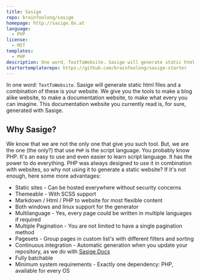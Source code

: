 ```yaml
---
title: Sasige
repo: brainfoolong/sasige
homepage: http://sasige.0x.at
language:
  - PHP
license:
  - MIT
templates:
  - PHP
description: One word, TextToWebsite. Sasige will generate static html files and a combination of these is your website.
startertemplaterepo: https://github.com/brainfoolong/sasige-starter
---
```


In one word: `TextToWebsite`. Sasige will generate static html files and a combination of these is your website. We give you the tools to make a blog alike website, to make a documentation website, to make what every you can imagine. This documentation website you currently read is, for sure, generated with Sasige.

## Why Sasige?

We know that we are not the only one that give you such tool. But, we are the one (the only?) that use `PHP` is the script language. You probably know PHP. It's an easy to use and even easier to learn script language. It has the power to do everything. PHP was always designed to use it in combination with websites, so why not using it to generate a static website? If it's not enough, here some more advantages:

- Static sites - Can be hosted everywhere without security concerns
- Themeable - With SCSS support
- Markdown / Html / PHP to website for most flexible content
- Both windows and linux support for the generator
- Multilanguage - Yes, every page could be written in multiple languages if required
- Multiple Pagination - You are not limited to have a single pagination method
- Pagesets - Group pages in custom list's with different filters and sorting
- Continuous integration - Automatic generation when you update your repository, as we do with [Sasige Docs](https://travis-ci.org/brainfoolong/sasige-docs)
- Fully batchable
- Minimum system requirements - Exactly one dependency: PHP, available for every OS
